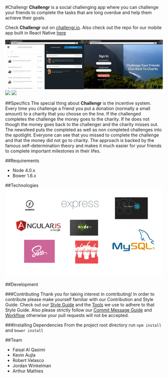 #Challengr
  **Challengr** is a social challenging app where you can challenge your friends to complete the tasks that are long overdue and help them achieve their goals.
  
  Check **Challengr** out on [challengr.io](http://challengr.io). Also check out the repo for our mobile app built in React Native [here](https://github.com/hacksquare/Challengr-Native)

  ![](screenshots/example.png)
  ![](https://s3-us-west-2.amazonaws.com/challengrimages/placeholder/challengrArch.jpg)
  ![](https://s3-us-west-2.amazonaws.com/challengrimages/placeholder/challengrMobileSM.jpg)

##Specifics
  The special thing about **Challengr** is the incentive system. Every time you challenge a friend you put a donation (normally a small amount) to a charity that you choose on the line. If the challenged completes the challenge the money goes to the charity. If he does not though the money goes back to the challenger and the charity misses out. The newsfeed puts the completed as well as non completed challenges into the spotlight. Everyone can see that you missed to complete the challenge and that the money did not go to charity. The approach is backed by the famous self-determination theory and makes it much easier for your friends to complete important milestones in their lifes.

##Requirements
  - Node 4.0.x
  - Bower 1.6.x

##Technologies
  ![](screenshots/techStack.png)

##Development

###Contributing
  Thank you for taking interest in contributing! In order to contribute please make yourself familiar with our Contribution and Style Guide. Check out our [Style Guide](docs/STYLE-GUIDE.md) and the [Tools](docs/TOOLS.md) we use to adhere to that Style Guide. Also please strictly follow our [Commit Message Guide](docs/COMMIT-MESSAGES.md) and [Workflow](docs/GIT-WORKFLOW.md) otherwise your pull requests will not be accepted.

###Installing Dependencies
  From the project root directory run
    ```
    npm install
    ```
    and
    ```
    bower install
    ```

##Team
  - Faisal Al Qasimi
  - Kevin Aujla
  - Robert Velasco
  - Jordan Winkelman
  - Arthur Mathies

